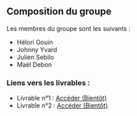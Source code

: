 ## Composition du groupe

Les membres du groupe sont les suivants :
- Hélori Gouin
- Johnny Yvard
- Julien Sebilo
- Maël Debon

### Liens vers les livrables :

- Livrable n°1 : [Accéder (Bientôt)](#)
- Livrable n°2 : [Accéder (Bientôt)](#)
